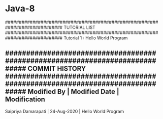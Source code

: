 # Java-8

#############################################################################
TUTORIAL LIST
#############################################################################
Tutorial 1 : Hello World Program





#############################################################################
COMMIT HISTORY
#############################################################################
Modified By       |	Modified Date |	Modification
------------------------------------------------------------
Saipriya Damarapati |	24-Aug-2020    |	Hello World Program